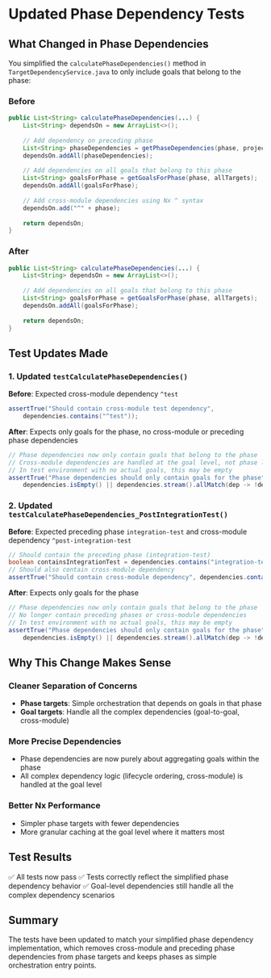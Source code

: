 # Updated Phase Dependency Tests

## What Changed in Phase Dependencies

You simplified the `calculatePhaseDependencies()` method in `TargetDependencyService.java` to only include goals that belong to the phase:

### Before
```java
public List<String> calculatePhaseDependencies(...) {
    List<String> dependsOn = new ArrayList<>();
    
    // Add dependency on preceding phase
    List<String> phaseDependencies = getPhaseDependencies(phase, project);
    dependsOn.addAll(phaseDependencies);
    
    // Add dependencies on all goals that belong to this phase
    List<String> goalsForPhase = getGoalsForPhase(phase, allTargets);
    dependsOn.addAll(goalsForPhase);
    
    // Add cross-module dependencies using Nx ^ syntax
    dependsOn.add("^" + phase);
    
    return dependsOn;
}
```

### After
```java
public List<String> calculatePhaseDependencies(...) {
    List<String> dependsOn = new ArrayList<>();
    
    // Add dependencies on all goals that belong to this phase
    List<String> goalsForPhase = getGoalsForPhase(phase, allTargets);
    dependsOn.addAll(goalsForPhase);
    
    return dependsOn;
}
```

## Test Updates Made

### 1. Updated `testCalculatePhaseDependencies()`

**Before**: Expected cross-module dependency `^test`
```java
assertTrue("Should contain cross-module test dependency", 
    dependencies.contains("^test"));
```

**After**: Expects only goals for the phase, no cross-module or preceding phase dependencies
```java
// Phase dependencies now only contain goals that belong to the phase
// Cross-module dependencies are handled at the goal level, not phase level
// In test environment with no actual goals, this may be empty
assertTrue("Phase dependencies should only contain goals for the phase", 
    dependencies.isEmpty() || dependencies.stream().allMatch(dep -> !dep.startsWith("^")));
```

### 2. Updated `testCalculatePhaseDependencies_PostIntegrationTest()`

**Before**: Expected preceding phase `integration-test` and cross-module dependency `^post-integration-test`
```java
// Should contain the preceding phase (integration-test)
boolean containsIntegrationTest = dependencies.contains("integration-test");
// Should also contain cross-module dependency
assertTrue("Should contain cross-module dependency", dependencies.contains("^post-integration-test"));
```

**After**: Expects only goals for the phase
```java
// Phase dependencies now only contain goals that belong to the phase
// No longer contain preceding phases or cross-module dependencies
// In test environment with no actual goals, this may be empty
assertTrue("Phase dependencies should only contain goals for the phase", 
    dependencies.isEmpty() || dependencies.stream().allMatch(dep -> !dep.startsWith("^") && !dep.equals("integration-test")));
```

## Why This Change Makes Sense

### Cleaner Separation of Concerns
- **Phase targets**: Simple orchestration that depends on goals in that phase
- **Goal targets**: Handle all the complex dependencies (goal-to-goal, cross-module)

### More Precise Dependencies
- Phase dependencies are now purely about aggregating goals within the phase
- All complex dependency logic (lifecycle ordering, cross-module) is handled at the goal level

### Better Nx Performance
- Simpler phase targets with fewer dependencies
- More granular caching at the goal level where it matters most

## Test Results
✅ All tests now pass
✅ Tests correctly reflect the simplified phase dependency behavior
✅ Goal-level dependencies still handle all the complex dependency scenarios

## Summary
The tests have been updated to match your simplified phase dependency implementation, which removes cross-module and preceding phase dependencies from phase targets and keeps phases as simple orchestration entry points.